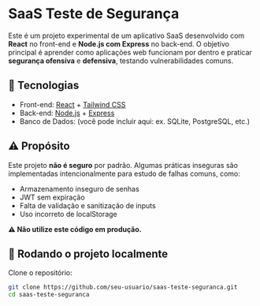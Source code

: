 # SaaS Teste de Segurança

Este é um projeto experimental de um aplicativo SaaS desenvolvido com **React** no front-end e **Node.js com Express** no back-end. O objetivo principal é aprender como aplicações web funcionam por dentro e praticar **segurança ofensiva** e **defensiva**, testando vulnerabilidades comuns.

## 🔧 Tecnologias

- Front-end: [React](https://reactjs.org/) + [Tailwind CSS](https://tailwindcss.com/)
- Back-end: [Node.js](https://nodejs.org/) + [Express](https://expressjs.com/)
- Banco de Dados: (você pode incluir aqui: ex. SQLite, PostgreSQL, etc.)

## ⚠️ Propósito

Este projeto **não é seguro** por padrão. Algumas práticas inseguras são implementadas intencionalmente para estudo de falhas comuns, como:

- Armazenamento inseguro de senhas
- JWT sem expiração
- Falta de validação e sanitização de inputs
- Uso incorreto de localStorage

**⚠️ Não utilize este código em produção.**

## 🚀 Rodando o projeto localmente

Clone o repositório:

```bash
git clone https://github.com/seu-usuario/saas-teste-seguranca.git
cd saas-teste-seguranca
